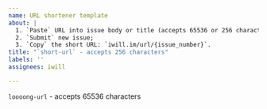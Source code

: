 ```yaml
---
name: URL shortener template
about: |
  1. `Paste` URL into issue body or title (accepts 65536 or 256 characters respectively);
  2. `Submit` new issue;
  3. `Copy` the short URL: `iwill.im/url/{issue_number}`.
title: "`short-url` - accepts 256 characters"
labels: ''
assignees: iwill

---
```


`loooong-url` - accepts 65536 characters

